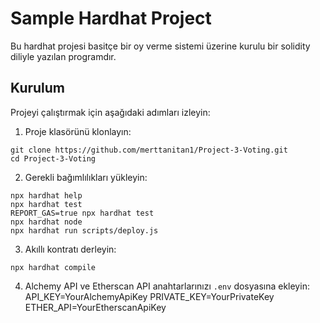 # Sample Hardhat Project

Bu hardhat projesi basitçe bir oy verme sistemi üzerine kurulu bir solidity diliyle yazılan programdır.

## Kurulum

Projeyi çalıştırmak için aşağıdaki adımları izleyin:

1. Proje klasörünü klonlayın:
```shell
git clone https://github.com/merttanitan1/Project-3-Voting.git
cd Project-3-Voting
```

2. Gerekli bağımlılıkları yükleyin:
```shell
npx hardhat help
npx hardhat test
REPORT_GAS=true npx hardhat test
npx hardhat node
npx hardhat run scripts/deploy.js
```
3. Akıllı kontratı derleyin:
```shell
npx hardhat compile
```

4. Alchemy API ve Etherscan API anahtarlarınızı `.env` dosyasına ekleyin:
API_KEY=YourAlchemyApiKey
PRIVATE_KEY=YourPrivateKey
ETHER_API=YourEtherscanApiKey
